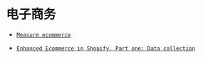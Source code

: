 # 电子商务

* [` Measure ecommerce `](https://developers.google.com/analytics/devguides/collection/ga4/ecommerce?client_type=gtag)

* [` Enhanced Ecommerce in Shopify. Part one: Data collection `](https://js-dev.medium.com/enhanced-ecommerce-in-shopify-part-one-data-collection-1f2f731fae28)
